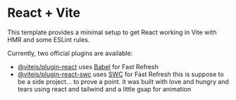# React + Vite

This template provides a minimal setup to get React working in Vite with HMR and some ESLint rules.

Currently, two official plugins are available:

- [@vitejs/plugin-react](https://github.com/vitejs/vite-plugin-react/blob/main/packages/plugin-react/README.md) uses [Babel](https://babeljs.io/) for Fast Refresh
- [@vitejs/plugin-react-swc](https://github.com/vitejs/vite-plugin-react-swc) uses [SWC](https://swc.rs/) for Fast Refresh
t h i s   i s   s u p p o s e   t o   b e   a   s i d e   p r o j e c t . . .   t o   p r o v e   a   p o i n t .   i t   w a s   b u i l t   w i t h   l o v e   a n d   h u n g r y   a n d   t e a r s   u s i n g   r e a c t   a n d   t a i l w i n d   a n d   a   l i t t l e   g s a p   f o r   a n i m a t i o n  
 